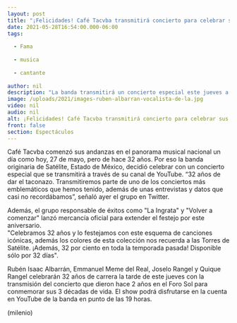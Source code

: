 ```yaml
---
layout: post
title: "¡Felicidades! Café Tacvba transmitirá concierto para celebrar sus 32 años; así lo puedes ver en vivo"
date: 2021-05-28T16:54:00.000-06:00
tags:
  
  - Fama
  
  - musica
  
  - cantante
  
author: nil
description: "La banda transmitirá un concierto especial este jueves a las 19 horas. Así podrás cantar todos sus éxitos. "
image: /uploads/2021/images-ruben-albarran-vocalista-de-la.jpg
video: nil
audio: nil
alt: ¡Felicidades! Café Tacvba transmitirá concierto para celebrar sus 32 años; así lo puedes ver en vivo
front: false
section: Espectáculos
---
```


Café Tacvba comenzó sus andanzas en el panorama musical nacional un día como hoy, 27 de mayo, pero de hace 32 años. Por eso la banda originaria de Satélite, Estado de México, decidió celebrar con un concierto especial que se transmitirá a través de su canal de YouTube. “32 años de dar el taconazo. Transmitiremos parte de uno de los conciertos más emblemáticos que hemos tenido, además de unas entrevistas y datos que casi no recordábamos”, señaló ayer el grupo en Twitter. 

Además, el grupo responsable de éxitos como "La Ingrata" y "Volver a comenzar" lanzó mercancía oficial para extender el festejo por este aniversario.  
"Celebramos 32 años y lo festejamos con este esquema de canciones icónicas, además los colores de esta colección nos recuerda a las Torres de Satélite. ¡Además, 32 por ciento en toda la temporada pasada! Disponible sólo por 32 días". 

Rubén Isaac Albarrán, Emmanuel Meme del Real, Joselo Rangel y Quique Rangel celebrarán 32 años de carrera la tarde de este jueves con la transmisión del concierto que dieron hace 2 años en el Foro Sol para conmemorar  sus 3 décadas de vida.  El show podrá disfrutarse en la cuenta en YouTube de la banda en punto de las 19 horas. 

(milenio)